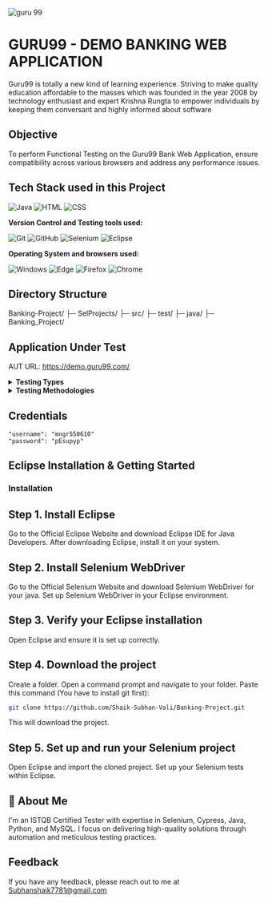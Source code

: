 ![guru 99](https://github.com/Shaik-Subhan-Vali/Banking-Project/assets/170219220/00e7cdb1-205c-4d1d-b93f-5174e201c6f9)

# GURU99 -  DEMO BANKING WEB APPLICATION

Guru99 is totally a new kind of learning experience. Striving to make quality education affordable to the masses which was founded in the year 2008 by technology enthusiast and expert Krishna Rungta to empower individuals by keeping them conversant and highly informed about software

## Objective

To perform Functional Testing on the Guru99 Bank Web Application, ensure compatibility across various browsers and address any performance issues.

## Tech Stack used in this Project

<img alt="Java" src="https://img.shields.io/badge/Java-F7DF1E?logo=java&logoColor=white&style=flat" />
<img alt="HTML" src="https://img.shields.io/badge/HTML-E34F26?logo=html5&logoColor=white&style=flat" />
<img alt="CSS" src="https://img.shields.io/badge/CSS-1572B6?logo=css3&logoColor=white&style=flat" />

**Version Control and Testing tools used:**

<img alt="Git" src="https://img.shields.io/badge/Git-F05032?logo=git&logoColor=white&style=flat" />
<img alt="GitHub" src="https://img.shields.io/badge/GitHub-181717?logo=github&logoColor=white&style=flat" />
<img alt="Selenium" src="https://img.shields.io/badge/Selenium-17202C?logo=Selenium&logoColor=white&style=flat" />
<img alt="Eclipse" src="https://img.shields.io/badge/Eclipse-007ACC?logo=Eclipse&logoColor=white&style=flat" />

**Operating System and browsers used:**

<img alt="Windows" src="https://img.shields.io/badge/Windows-00ADEF?logo=windows&logoColor=white&style=flat" />
<img alt="Edge" src="https://img.shields.io/badge/Edge-5C2D91?logo=microsoft-edge&logoColor=white&style=flat" />
<img alt="Firefox" src="https://img.shields.io/badge/Firefox-FF9500?logo=firefox-browser&logoColor=white&style=flat" />
<img alt="Chrome" src="https://img.shields.io/badge/Chrome-4285F4?logo=google-chrome&logoColor=white&style=flat" />

## Directory Structure
Banking-Project/
├─ SelProjects/
├─ src/
├─ test/
├─ java/
├─ Banking_Project/

## Application Under Test 

AUT URL: https://demo.guru99.com/


<details>
<summary><strong>Testing Types</strong></summary>

- Functional Testing

</details>

<details>
<summary><strong>Testing Methodologies</strong></summary>

- Black-box Testing
- Exploratory Testing

</details>

## Credentials
    "username": "mngr550610"
    "password": "pEsupyp"

## Eclipse Installation & Getting Started

### Installation

## Step 1. Install Eclipse

Go to the Official Eclipse Website and download Eclipse IDE for Java Developers. After downloading Eclipse, install it on your system.

## Step 2. Install Selenium WebDriver

Go to the Official Selenium Website and download Selenium WebDriver for your java. Set up Selenium WebDriver in your Eclipse environment.

## Step 3. Verify your Eclipse installation

Open Eclipse and ensure it is set up correctly.

## Step 4. Download the project

Create a folder. Open a command prompt and navigate to your folder. Paste this command (You have to install git first):

```bash
git clone https://github.com/Shaik-Subhan-Vali/Banking-Project.git
```
This will download the project.

## Step 5. Set up and run your Selenium project

Open Eclipse and import the cloned project. Set up your Selenium tests within Eclipse.


## 🚀 About Me

I'm an ISTQB Certified Tester with expertise in Selenium, Cypress, Java, Python, and MySQL. I focus on delivering high-quality solutions through automation and meticulous testing practices.

## Feedback

If you have any feedback, please reach out to me at Subhanshaik7781@gmail.com








